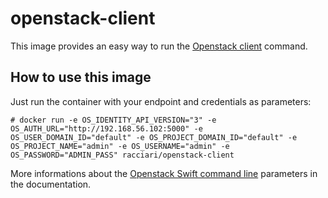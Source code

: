 # openstack-client

This image provides an easy way to run the [Openstack client](https://docs.openstack.org/python-openstackclient/latest/) command.  

## How to use this image

Just run the container with your endpoint and credentials as parameters:  

```console
# docker run -e OS_IDENTITY_API_VERSION="3" -e OS_AUTH_URL="http://192.168.56.102:5000" -e OS_USER_DOMAIN_ID="default" -e OS_PROJECT_DOMAIN_ID="default" -e OS_PROJECT_NAME="admin" -e OS_USERNAME="admin" -e OS_PASSWORD="ADMIN_PASS" racciari/openstack-client
```

More informations about the [Openstack Swift command line](https://docs.openstack.org/cli-reference/swift.html) parameters in the documentation.
